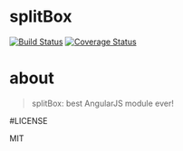 # splitBox
[![Build Status](https://secure.travis-ci.org/colorpeach/splitBox.png?branch=master)](https://travis-ci.org/colorpeach/splitBox)
[![Coverage Status](https://coveralls.io/repos/colorpeach/splitBox/badge.svg?branch=master)](https://coveralls.io/r/colorpeach/splitBox/?branch=master)

# about

> splitBox: best AngularJS module ever!

#LICENSE

MIT
